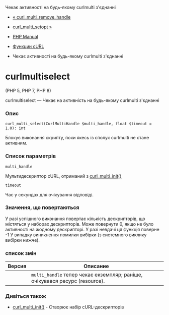 Чекає активності на будь-якому curlmulti з'єднанні

-   [« curl\_multi\_remove\_handle](function.curl-multi-remove-handle.html)
    
-   [curl\_multi\_setopt »](function.curl-multi-setopt.html)
    
-   [PHP Manual](index.html)
    
-   [Функции cURL](ref.curl.html)
    
-   Чекає активності на будь-якому curlmulti з'єднанні
    

# curlmultiselect

(PHP 5, PHP 7, PHP 8)

curlmultiselect — Чекає на активність на будь-якому curlmulti з'єднанні

### Опис

```methodsynopsis
curl_multi_select(CurlMultiHandle $multi_handle, float $timeout = 1.0): int
```

Блокує виконання скрипту, поки якесь із сполук curlmulti не стане активним.

### Список параметрів

`multi_handle`

Мультидескриптор cURL, отриманий з [curl\_multi\_init()](function.curl-multi-init.html)

`timeout`

Час у секундах для очікування відповіді.

### Значення, що повертаються

У разі успішного виконання повертає кількість дескрипторів, що містяться у наборах дескрипторів. Може повернути 0, якщо не було активності на жодному дескрипторі. У разі невдачі ця функція поверне -1 У випадку виникнення помилки вибірки (з системного виклику вибірки нижче).

### список змін

| Версия | Описание                                                                    |
|--------|-----------------------------------------------------------------------------|
|        | `multi_handle` тепер чекає екземпляр; раніше, очікувався ресурс (resource). |

### Дивіться також

-   [curl\_multi\_init()](function.curl-multi-init.html) - Створює набір cURL-дескрипторів